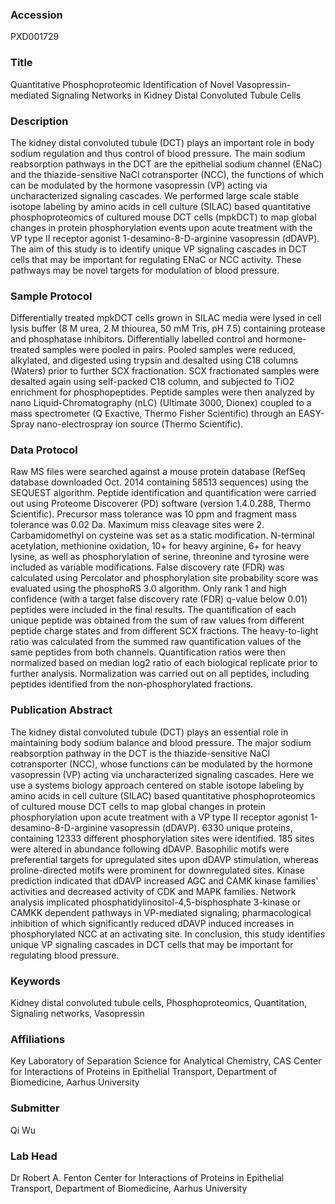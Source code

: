 ### Accession
PXD001729

### Title
Quantitative Phosphoproteomic Identification of Novel Vasopressin-mediated Signaling Networks in Kidney Distal Convoluted Tubule Cells

### Description
The kidney distal convoluted tubule (DCT) plays an important role in body sodium regulation and thus control of blood pressure. The main sodium reabsorption pathways in the DCT are the epithelial sodium channel (ENaC) and the thiazide-sensitive NaCl cotransporter (NCC), the functions of which can be modulated by the hormone vasopressin (VP) acting via uncharacterized signaling cascades. We performed large scale stable isotope labeling by amino acids in cell culture (SILAC) based quantitative phosphoproteomics of cultured mouse DCT cells (mpkDCT) to map global changes in protein phosphorylation events upon acute treatment with the VP type II receptor agonist 1-desamino-8-D-arginine vasopressin (dDAVP). The aim of this study is to identify unique VP signaling cascades in DCT cells that may be important for regulating ENaC or NCC activity. These pathways may be novel targets for modulation of blood pressure.

### Sample Protocol
Differentially treated mpkDCT cells grown in SILAC media were lysed in cell lysis buffer (8 M urea, 2 M thiourea, 50 mM Tris, pH 7.5) containing protease and phosphatase inhibitors. Differentially labelled control and hormone-treated samples were pooled in pairs. Pooled samples were reduced, alkylated, and digested using trypsin and desalted using C18 columns (Waters) prior to further SCX fractionation. SCX fractionated samples were desalted again using self-packed C18 column, and subjected to TiO2 enrichment for phosphopeptides. Peptide samples were then analyzed by nano Liquid-Chromatography (nLC) (Ultimate 3000, Dionex) coupled to a mass spectrometer (Q Exactive, Thermo Fisher Scientific) through an EASY-Spray nano-electrospray ion source (Thermo Scientific).

### Data Protocol
Raw MS files were searched against a mouse protein database (RefSeq database downloaded Oct. 2014 containing 58513 sequences) using the SEQUEST algorithm. Peptide identification and quantification were carried out using Proteome Discoverer (PD) software (version 1.4.0.288, Thermo Scientific). Precursor mass tolerance was 10 ppm and fragment mass tolerance was 0.02 Da. Maximum miss cleavage sites were 2. Carbamidomethyl on cysteine was set as a static modification. N-terminal acetylation, methionine oxidation, 10+ for heavy arginine, 6+ for heavy lysine, as well as phosphorylation of serine, threonine and tyrosine were included as variable modifications. False discovery rate (FDR) was calculated using Percolator and phosphorylation site probability score was evaluated using the phosphoRS 3.0 algorithm. Only rank 1 and high confidence (with a target false discovery rate (FDR) q-value below 0.01) peptides were included in the final results. The quantification of each unique peptide was obtained from the sum of raw values from different peptide charge states and from different SCX fractions. The heavy-to-light ratio was calculated from the summed raw quantification values of the same peptides from both channels. Quantification ratios were then normalized based on median log2 ratio of each biological replicate prior to further analysis. Normalization was carried out on all peptides, including peptides identified from the non-phosphorylated fractions.

### Publication Abstract
The kidney distal convoluted tubule (DCT) plays an essential role in maintaining body sodium balance and blood pressure. The major sodium reabsorption pathway in the DCT is the thiazide-sensitive NaCl cotransporter (NCC), whose functions can be modulated by the hormone vasopressin (VP) acting via uncharacterized signaling cascades. Here we use a systems biology approach centered on stable isotope labeling by amino acids in cell culture (SILAC) based quantitative phosphoproteomics of cultured mouse DCT cells to map global changes in protein phosphorylation upon acute treatment with a VP type II receptor agonist 1-desamino-8-D-arginine vasopressin (dDAVP). 6330 unique proteins, containing 12333 different phosphorylation sites were identified. 185 sites were altered in abundance following dDAVP. Basophilic motifs were preferential targets for upregulated sites upon dDAVP stimulation, whereas proline-directed motifs were prominent for downregulated sites. Kinase prediction indicated that dDAVP increased AGC and CAMK kinase families' activities and decreased activity of CDK and MAPK families. Network analysis implicated phosphatidylinositol-4,5-bisphosphate 3-kinase or CAMKK dependent pathways in VP-mediated signaling; pharmacological inhibition of which significantly reduced dDAVP induced increases in phosphorylated NCC at an activating site. In conclusion, this study identifies unique VP signaling cascades in DCT cells that may be important for regulating blood pressure.

### Keywords
Kidney distal convoluted tubule cells, Phosphoproteomics, Quantitation, Signaling networks, Vasopressin

### Affiliations
Key Laboratory of Separation Science for Analytical Chemistry, CAS
Center for Interactions of Proteins in Epithelial Transport, Department of Biomedicine, Aarhus University

### Submitter
Qi Wu

### Lab Head
Dr Robert A. Fenton
Center for Interactions of Proteins in Epithelial Transport, Department of Biomedicine, Aarhus University


